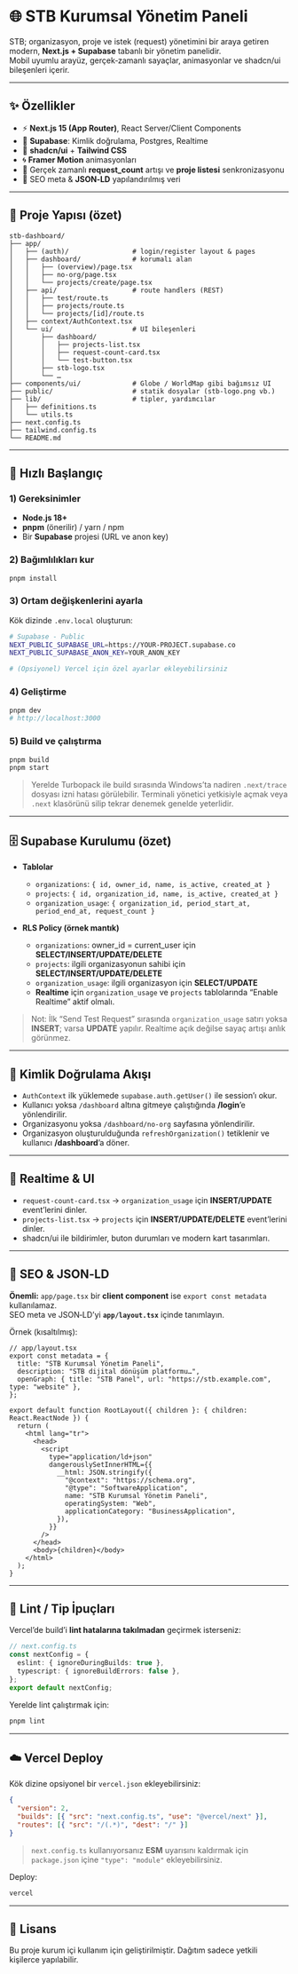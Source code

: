 # 🌐 STB Kurumsal Yönetim Paneli

STB; organizasyon, proje ve istek (request) yönetimini bir araya getiren modern, **Next.js + Supabase** tabanlı bir yönetim panelidir.  
Mobil uyumlu arayüz, gerçek‑zamanlı sayaçlar, animasyonlar ve shadcn/ui bileşenleri içerir.

---

## ✨ Özellikler

- ⚡ **Next.js 15 (App Router)**, React Server/Client Components
- 🧰 **Supabase**: Kimlik doğrulama, Postgres, Realtime
- 🧩 **shadcn/ui** + **Tailwind CSS**
- 🌀 **Framer Motion** animasyonları
- 🔔 Gerçek zamanlı **request_count** artışı ve **proje listesi** senkronizasyonu
- 🔎 SEO meta & **JSON‑LD** yapılandırılmış veri

---

## 🧭 Proje Yapısı (özet)

```
stb-dashboard/
├── app/
│   ├── (auth)/                # login/register layout & pages
│   ├── dashboard/             # korumalı alan
│   │   ├── (overview)/page.tsx
│   │   ├── no-org/page.tsx
│   │   └── projects/create/page.tsx
│   ├── api/                   # route handlers (REST)
│   │   ├── test/route.ts
│   │   ├── projects/route.ts
│   │   └── projects/[id]/route.ts
│   ├── context/AuthContext.tsx
│   └── ui/                    # UI bileşenleri
│       ├── dashboard/
│       │   ├── projects-list.tsx
│       │   ├── request-count-card.tsx
│       │   └── test-button.tsx
│       ├── stb-logo.tsx
│       └── …
├── components/ui/             # Globe / WorldMap gibi bağımsız UI
├── public/                    # statik dosyalar (stb-logo.png vb.)
├── lib/                       # tipler, yardımcılar
│   ├── definitions.ts
│   └── utils.ts
├── next.config.ts
├── tailwind.config.ts
└── README.md
```

---

## 🚀 Hızlı Başlangıç

### 1) Gereksinimler
- **Node.js 18+**
- **pnpm** (önerilir) / yarn / npm
- Bir **Supabase** projesi (URL ve anon key)

### 2) Bağımlılıkları kur
```bash
pnpm install
```

### 3) Ortam değişkenlerini ayarla
Kök dizinde `.env.local` oluşturun:

```bash
# Supabase - Public
NEXT_PUBLIC_SUPABASE_URL=https://YOUR-PROJECT.supabase.co
NEXT_PUBLIC_SUPABASE_ANON_KEY=YOUR_ANON_KEY

# (Opsiyonel) Vercel için özel ayarlar ekleyebilirsiniz
```

### 4) Geliştirme
```bash
pnpm dev
# http://localhost:3000
```

### 5) Build ve çalıştırma
```bash
pnpm build
pnpm start
```

> Yerelde Turbopack ile build sırasında Windows’ta nadiren `.next/trace` dosyası izni hatası görülebilir. Terminali yönetici yetkisiyle açmak veya `.next` klasörünü silip tekrar denemek genelde yeterlidir.

---

## 🗄️ Supabase Kurulumu (özet)

- **Tablolar**
  - `organizations`: `{ id, owner_id, name, is_active, created_at }`
  - `projects`: `{ id, organization_id, name, is_active, created_at }`
  - `organization_usage`: `{ organization_id, period_start_at, period_end_at, request_count }`

- **RLS Policy (örnek mantık)**
  - `organizations`: owner_id = current_user için **SELECT/INSERT/UPDATE/DELETE**
  - `projects`: ilgili organizasyonun sahibi için **SELECT/INSERT/UPDATE/DELETE**
  - `organization_usage`: ilgili organizasyon için **SELECT/UPDATE**
  - **Realtime** için `organization_usage` ve `projects` tablolarında “Enable Realtime” aktif olmalı.

> Not: İlk “Send Test Request” sırasında `organization_usage` satırı yoksa **INSERT**; varsa **UPDATE** yapılır. Realtime açık değilse sayaç artışı anlık görünmez.

---

## 🔐 Kimlik Doğrulama Akışı

- `AuthContext` ilk yüklemede `supabase.auth.getUser()` ile session’ı okur.  
- Kullanıcı yoksa `/dashboard` altına gitmeye çalıştığında **/login**’e yönlendirilir.  
- Organizasyonu yoksa `/dashboard/no-org` sayfasına yönlendirilir.  
- Organizasyon oluşturulduğunda `refreshOrganization()` tetiklenir ve kullanıcı **/dashboard**’a döner.

---

## 📡 Realtime & UI

- `request-count-card.tsx` → `organization_usage` için **INSERT/UPDATE** event’lerini dinler.
- `projects-list.tsx` → `projects` için **INSERT/UPDATE/DELETE** event’lerini dinler.
- shadcn/ui ile bildirimler, buton durumları ve modern kart tasarımları.

---

## 🔎 SEO & JSON‑LD

**Önemli:** `app/page.tsx` bir **client component** ise `export const metadata` kullanılamaz.  
SEO meta ve JSON‑LD’yi **`app/layout.tsx`** içinde tanımlayın.

Örnek (kısaltılmış):
```tsx
// app/layout.tsx
export const metadata = {
  title: "STB Kurumsal Yönetim Paneli",
  description: "STB dijital dönüşüm platformu…",
  openGraph: { title: "STB Panel", url: "https://stb.example.com", type: "website" },
};

export default function RootLayout({ children }: { children: React.ReactNode }) {
  return (
    <html lang="tr">
      <head>
        <script
          type="application/ld+json"
          dangerouslySetInnerHTML={{
            __html: JSON.stringify({
              "@context": "https://schema.org",
              "@type": "SoftwareApplication",
              name: "STB Kurumsal Yönetim Paneli",
              operatingSystem: "Web",
              applicationCategory: "BusinessApplication",
            }),
          }}
        />
      </head>
      <body>{children}</body>
    </html>
  );
}
```

---

## 🧹 Lint / Tip İpuçları

Vercel’de build’i **lint hatalarına takılmadan** geçirmek isterseniz:
```ts
// next.config.ts
const nextConfig = {
  eslint: { ignoreDuringBuilds: true },
  typescript: { ignoreBuildErrors: false },
};
export default nextConfig;
```

Yerelde lint çalıştırmak için:
```bash
pnpm lint
```

---

## ☁️ Vercel Deploy

Kök dizine opsiyonel bir `vercel.json` ekleyebilirsiniz:
```json
{
  "version": 2,
  "builds": [{ "src": "next.config.ts", "use": "@vercel/next" }],
  "routes": [{ "src": "/(.*)", "dest": "/" }]
}
```

> `next.config.ts` kullanıyorsanız **ESM** uyarısını kaldırmak için `package.json` içine `"type": "module"` ekleyebilirsiniz.

Deploy:
```bash
vercel
```

---

## 📄 Lisans

Bu proje kurum içi kullanım için geliştirilmiştir. Dağıtım sadece yetkili kişilerce yapılabilir.

